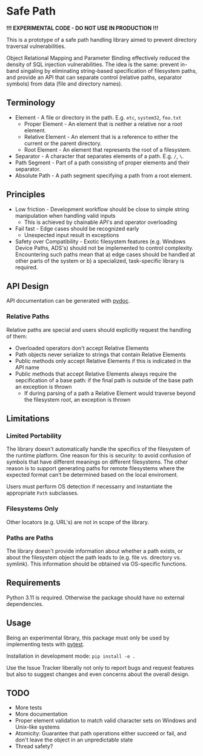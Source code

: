 Safe Path
=========


**!!! EXPERIMENTAL CODE - DO NOT USE IN PRODUCTION !!!**

This is a prototype of a safe path handling library aimed to prevent directory traversal vulnerabilities.

Object Relational Mapping and Parameter Binding effectively reduced the density of SQL injection vulnerabilities. The idea is the same: prevent in-band singaling by eliminating string-based specification of filesystem paths, and provide an API that can separate control (relative paths, separator symbols) from data (file and directory names).


## Terminology

* Element - A file or directory in the path. E.g. `etc`, `system32`, `foo.txt`
  * Proper Element - An element that is neither a relative nor a root element. 
  * Relative Element - An element that is a reference to either the current or the parent directory.
  * Root Element - An element that represents the root of a filesystem.
* Separator - A character that separates elements of a path. E.g. `/`, `\`.
* Path Segment - Part of a path consisting of proper elements and their separator.
* Absolute Path - A path segment specifying a path from a root element. 


## Principles

* Low friction - Development workflow should be close to simple string manipulation when handling valid inputs
  * This is achieved by chainable API's and operator overloading 
* Fail fast - Edge cases should be recognized early
  * Unexpected input result in exceptions
* Safety over Compatibility - Exotic filesystem features (e.g. Windows Device Paths, ADS's) should not be implemented to control complexity. Encountering such paths mean that a) edge cases should be handled at other parts of the system or b) a specialized, task-specific library is required.


## API Design

API documentation can be generated with [pydoc](https://docs.python.org/3/library/pydoc.html). 

### Relative Paths 

Relative paths are special and users should explicitly request the handling of them:

* Overloaded operators don't accept Relative Elements
* Path objects never serialize to strings that contain Relative Elements
* Public methods only accept Relative Elements if this is indicated in the API name
* Public methods that accept Relative Elements always require the sepcification of a base path: if the final path is outside of the base path an exception is thrown
  * If during parsing of a path a Relative Element would traverse beyond the filesystem root, an exception is thrown


## Limitations

### Limited Portability

The library doesn't automatically handle the specifics of the filesystem of the runtime platform. One reason for this is security: to avoid confusion of symbols that have different meanings on different filesystems. The other reason is to support generating paths for remote filesystems where the expected format can't be determined based on the local enviroment.

Users must perform OS detection if necessarry and instantiate the appropriate `Path` subclasses.

### Filesystems Only

Other locators (e.g. URL's) are not in scope of the library.

### Paths are Paths

The library doesn't provide information about whether a path exists, or about the filesystem object the path leads to (e.g. file vs. directory vs. symlink). This information should be obtained via OS-specific functions.


## Requirements

Python 3.11 is required. Otherwise the package should have no external dependencies.


## Usage

Being an experimental library, this package must only be used by implementing tests with [pytest](https://docs.pytest.org/en/stable/).

Installation in development mode: `pip install -e .`

Use the Issue Tracker liberally not only to report bugs and request features but also to suggest changes and even concerns about the overall design. 



## TODO

* More tests
* More documentation
* Proper element validation to match valid character sets on Windows and Unix-like systems
* Atomicity: Guarantee that path operations either succeed or fail, and don't leave the object in an unpredictable state
* Thread safety?

